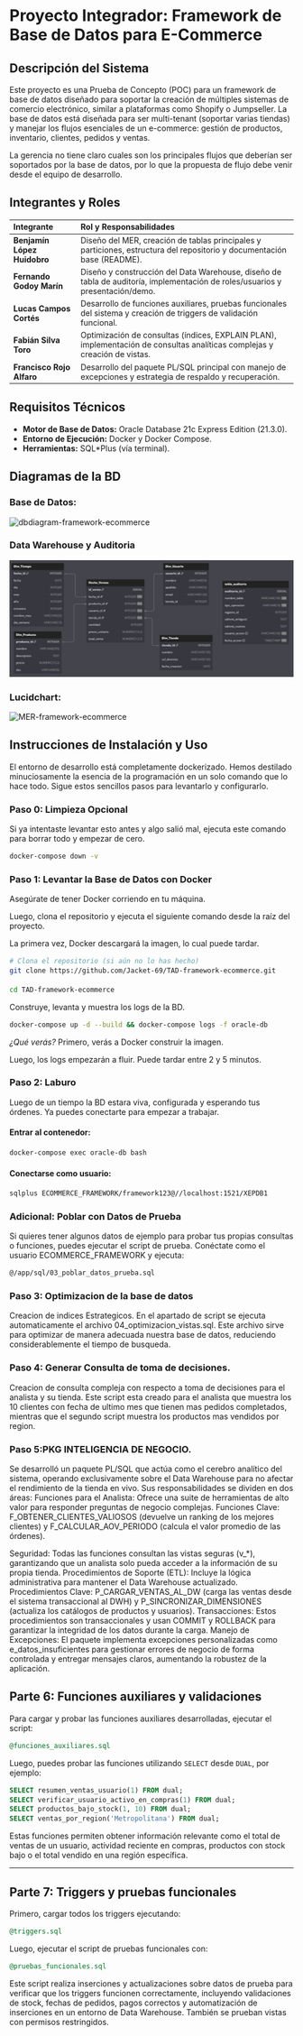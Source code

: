 # Proyecto Integrador: Framework de Base de Datos para E-Commerce

## Descripción del Sistema

Este proyecto es una Prueba de Concepto (POC) para un framework de base de datos diseñado para soportar la creación de múltiples sistemas de comercio electrónico, similar a plataformas como Shopify o Jumpseller.
La base de datos está diseñada para ser multi-tenant (soportar varias tiendas) y manejar los flujos esenciales de un e-commerce: gestión de productos, inventario, clientes, pedidos y ventas.

La gerencia no tiene claro cuales son los principales flujos que deberían ser soportados por la base de datos, por lo que la propuesta de flujo debe venir desde el equipo de desarrollo.

## Integrantes y Roles

| Integrante | Rol y Responsabilidades |
| :--- | :--- |
| **Benjamín López Huidobro** | Diseño del MER, creación de tablas principales y particiones, estructura del repositorio y documentación base (README). |
| **Fernando Godoy Marín** | Diseño y construcción del Data Warehouse, diseño de tabla de auditoría, implementación de roles/usuarios y presentación/demo. |
| **Lucas Campos Cortés** | Desarrollo de funciones auxiliares, pruebas funcionales del sistema y creación de triggers de validación funcional. |
| **Fabián Silva Toro** | Optimización de consultas (índices, EXPLAIN PLAN), implementación de consultas analíticas complejas y creación de vistas. |
| **Francisco Rojo Alfaro** | Desarrollo del paquete PL/SQL principal con manejo de excepciones y estrategia de respaldo y recuperación. |

## Requisitos Técnicos

* **Motor de Base de Datos:** Oracle Database 21c Express Edition (21.3.0).
* **Entorno de Ejecución:** Docker y Docker Compose.
* **Herramientas:** SQL*Plus (vía terminal).

## Diagramas de la BD
### Base de Datos:
![dbdiagram-framework-ecommerce](https://github.com/user-attachments/assets/51a7d19c-6467-4498-8b7c-9a987d36bd3a)

### Data Warehouse y Auditoria
![data-warehouse](https://raw.githubusercontent.com/Jacket-69/TAD-framework-ecommerce/f4525daf540098da95292639b42349b430ccc678/doc/data_warehouse.png)

### Lucidchart:
![MER-framework-ecommerce](https://github.com/user-attachments/assets/52ee832d-17d5-48f5-9120-66c9a5cf02ac)

## Instrucciones de Instalación y Uso

El entorno de desarrollo está completamente dockerizado. 
Hemos destilado minuciosamente la esencia de la programación en un solo comando que lo hace todo.
Sigue estos sencillos pasos para levantarlo y configurarlo.

### Paso 0: Limpieza Opcional

Si ya intentaste levantar esto antes y algo salió mal, ejecuta este comando para borrar todo y empezar de cero.
```bash
docker-compose down -v
```
### Paso 1: Levantar la Base de Datos con Docker

Asegúrate de tener Docker corriendo en tu máquina. 

Luego, clona el repositorio y ejecuta el siguiente comando desde la raíz del proyecto.

La primera vez, Docker descargará la imagen, lo cual puede tardar.

```bash
# Clona el repositorio (si aún no lo has hecho)
git clone https://github.com/Jacket-69/TAD-framework-ecommerce.git

cd TAD-framework-ecommerce
```
Construye, levanta y muestra los logs de la BD.
```bash
docker-compose up -d --build && docker-compose logs -f oracle-db
```
*¿Qué verás?* Primero, verás a Docker construir la imagen.

Luego, los logs empezarán a fluir. Puede tardar entre 2 y 5 minutos.

### Paso 2: Laburo
Luego de un tiempo la BD estara viva, configurada y esperando tus órdenes.
Ya puedes conectarte para empezar a trabajar.
#### Entrar al contenedor:
```bash
docker-compose exec oracle-db bash
```
#### Conectarse como usuario:
```bash
sqlplus ECOMMERCE_FRAMEWORK/framework123@//localhost:1521/XEPDB1
```
### Adicional: Poblar con Datos de Prueba
Si quieres tener algunos datos de ejemplo para probar tus propias consultas o funciones, puedes ejecutar el script de prueba. Conéctate como el usuario ECOMMERCE_FRAMEWORK y ejecuta:
```bash
@/app/sql/03_poblar_datos_prueba.sql
```

### Paso 3: Optimizacion de la base de datos
Creacion de indices Estrategicos.
En el apartado de script se ejecuta automaticamente el archivo 04_optimizacion_vistas.sql.
Este archivo sirve para optimizar de manera adecuada nuestra base de datos, reduciendo considerablemente el tiempo de busqueda.

### Paso 4: Generar Consulta de toma de decisiones.
Creacion de consulta compleja con respecto a toma de decisiones para el analista y su tienda.
Este script esta creado para el analista que muestra los 10 clientes con fecha de ultimo mes que tienen mas pedidos completados, mientras que el segundo script muestra los productos mas vendidos por region.

### Paso 5:PKG INTELIGENCIA DE NEGOCIO.
Se desarrolló un paquete PL/SQL que actúa como el cerebro analítico del sistema, operando exclusivamente sobre el Data Warehouse para no afectar el rendimiento de la tienda en vivo. Sus responsabilidades se dividen en dos áreas:
Funciones para el Analista: Ofrece una suite de herramientas de alto valor para responder preguntas de negocio complejas.
Funciones Clave: F_OBTENER_CLIENTES_VALIOSOS (devuelve un ranking de los mejores clientes) y F_CALCULAR_AOV_PERIODO (calcula el valor promedio de las órdenes).

Seguridad: Todas las funciones consultan las vistas seguras (v_*), garantizando que un analista solo pueda acceder a la información de su propia tienda.
Procedimientos de Soporte (ETL): Incluye la lógica administrativa para mantener el Data Warehouse actualizado.
Procedimientos Clave: P_CARGAR_VENTAS_AL_DW (carga las ventas desde el sistema transaccional al DWH) y P_SINCRONIZAR_DIMENSIONES (actualiza los catálogos de productos y usuarios).
Transacciones: Estos procedimientos son transaccionales y usan COMMIT y ROLLBACK para garantizar la integridad de los datos durante la carga.
Manejo de Excepciones: El paquete implementa excepciones personalizadas como e_datos_insuficientes para gestionar errores de negocio de forma controlada y entregar mensajes claros, aumentando la robustez de la aplicación.

## Parte 6: Funciones auxiliares y validaciones

Para cargar y probar las funciones auxiliares desarrolladas, ejecutar el script:

```sql
@funciones_auxiliares.sql
```

Luego, puedes probar las funciones utilizando `SELECT` desde `DUAL`, por ejemplo:

```sql
SELECT resumen_ventas_usuario(1) FROM dual;
SELECT verificar_usuario_activo_en_compras(1) FROM dual;
SELECT productos_bajo_stock(1, 10) FROM dual;
SELECT ventas_por_region('Metropolitana') FROM dual;
```

Estas funciones permiten obtener información relevante como el total de ventas de un usuario, actividad reciente en compras, productos con stock bajo o el total vendido en una región específica.

---

## Parte 7: Triggers y pruebas funcionales

Primero, cargar todos los triggers ejecutando:

```sql
@triggers.sql
```

Luego, ejecutar el script de pruebas funcionales con:

```sql
@pruebas_funcionales.sql
```

Este script realiza inserciones y actualizaciones sobre datos de prueba para verificar que los triggers funcionen correctamente, incluyendo validaciones de stock, fechas de pedidos, pagos correctos y automatización de inserciones en un entorno de Data Warehouse. También se prueban vistas con permisos restringidos.




